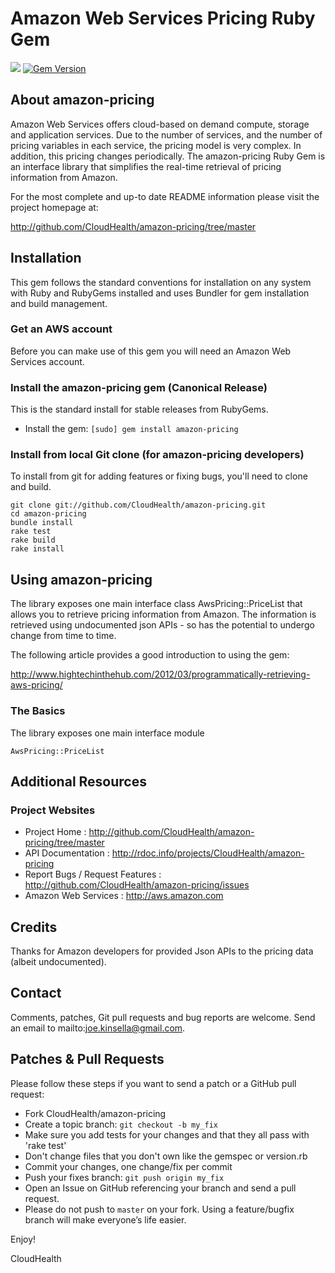 Amazon Web Services Pricing Ruby Gem
====================================

[![](https://api.tddium.com:443/cloudhealthtech/amazon-pricing/badges/48071.png?badge_token=26071a8988b20f68cb9723defd7012fc33a180bc)](https://api.tddium.com:443/cloudhealthtech/amazon-pricing/suites/48071)
[![Gem Version](https://badge.fury.io/rb/amazon-pricing.png)](http://badge.fury.io/rb/amazon-pricing)

About amazon-pricing
--------------------

Amazon Web Services offers cloud-based on demand compute, storage and application services. Due to the number of services, and the number of pricing variables in each service, the pricing model is very complex. In addition, this pricing changes periodically. The amazon-pricing Ruby Gem is an interface library that simplifies the real-time retrieval of pricing information from Amazon.

For the most complete and up-to date README information please visit the project homepage at:

http://github.com/CloudHealth/amazon-pricing/tree/master

Installation
------------

This gem follows the standard conventions for installation on any system with Ruby and RubyGems installed and uses Bundler for gem installation and build management.

### Get an AWS account

Before you can make use of this gem you will need an Amazon Web Services account.

### Install the amazon-pricing gem (Canonical Release)

This is the standard install for stable releases from RubyGems.

* Install the gem: `[sudo] gem install amazon-pricing`

### Install from local Git clone (for amazon-pricing developers)

To install from git for adding features or fixing bugs, you'll need to clone and build.

```
git clone git://github.com/CloudHealth/amazon-pricing.git
cd amazon-pricing
bundle install
rake test
rake build
rake install
```

Using amazon-pricing
--------------------

The library exposes one main interface class AwsPricing::PriceList that allows you to retrieve pricing information from Amazon. The information is retrieved using undocumented json APIs - so has the potential to undergo change from time to time.

The following article provides a good introduction to using the gem:

http://www.hightechinthehub.com/2012/03/programmatically-retrieving-aws-pricing/

### The Basics

The library exposes one main interface module

```
AwsPricing::PriceList
```

Additional Resources
--------------------

### Project Websites

* Project Home : http://github.com/CloudHealth/amazon-pricing/tree/master
* API Documentation : http://rdoc.info/projects/CloudHealth/amazon-pricing
* Report Bugs / Request Features : http://github.com/CloudHealth/amazon-pricing/issues
* Amazon Web Services : http://aws.amazon.com

Credits
-------

Thanks for Amazon developers for provided Json APIs to the pricing data (albeit undocumented).

Contact
-------

Comments, patches, Git pull requests and bug reports are welcome. Send an email to mailto:joe.kinsella@gmail.com.

Patches & Pull Requests
-----------------------

Please follow these steps if you want to send a patch or a GitHub pull request:

* Fork CloudHealth/amazon-pricing
* Create a topic branch: `git checkout -b my_fix`
* Make sure you add tests for your changes and that they all pass with 'rake test'
* Don't change files that you don't own like the gemspec or version.rb
* Commit your changes, one change/fix per commit
* Push your fixes branch: `git push origin my_fix`
* Open an Issue on GitHub referencing your branch and send a pull request.
* Please do not push to `master` on your fork. Using a feature/bugfix branch will make everyone’s life easier.

Enjoy!

CloudHealth
